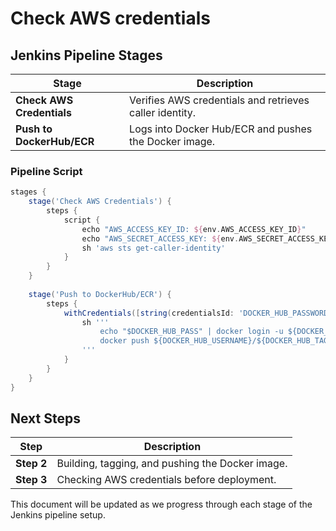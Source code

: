 # Check AWS credentials 

## Jenkins Pipeline Stages

| Stage | Description |
|--------------------------------|------------------------------------------------------------|
| **Check AWS Credentials** | Verifies AWS credentials and retrieves caller identity. |
| **Push to DockerHub/ECR** | Logs into Docker Hub/ECR and pushes the Docker image. |

### Pipeline Script

```groovy
stages {
    stage('Check AWS Credentials') {
        steps {
            script {
                echo "AWS_ACCESS_KEY_ID: ${env.AWS_ACCESS_KEY_ID}"
                echo "AWS_SECRET_ACCESS_KEY: ${env.AWS_SECRET_ACCESS_KEY}"
                sh 'aws sts get-caller-identity'
            }
        }
    }
    
    stage('Push to DockerHub/ECR') {
        steps {
            withCredentials([string(credentialsId: 'DOCKER_HUB_PASSWORD', variable: 'DOCKER_HUB_PASS')]) {
                sh '''
                    echo "$DOCKER_HUB_PASS" | docker login -u ${DOCKER_HUB_USERNAME} --password-stdin
                    docker push ${DOCKER_HUB_USERNAME}/${DOCKER_HUB_TAGNAME}:${microservices_docker_image}
                '''
            }
        }
    }
}
```

## Next Steps

| Step | Description |
|------|-------------|
| **Step 2** | Building, tagging, and pushing the Docker image. |
| **Step 3** | Checking AWS credentials before deployment. |

This document will be updated as we progress through each stage of the Jenkins pipeline setup.

